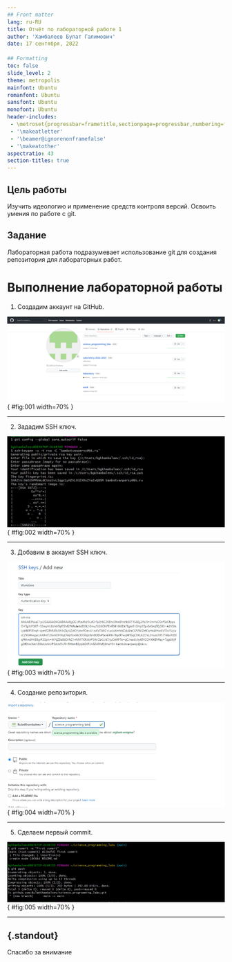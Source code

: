 ```yaml
---
## Front matter
lang: ru-RU
title: Отчёт по лабораторной работе 1
author: 'Хамбалеев Булат Галимович'
date: 17 сентября, 2022

## Formatting
toc: false
slide_level: 2
theme: metropolis
mainfont: Ubuntu
romanfont: Ubuntu
sansfont: Ubuntu
monofont: Ubuntu
header-includes: 
 - \metroset{progressbar=frametitle,sectionpage=progressbar,numbering=fraction}
 - '\makeatletter'
 - '\beamer@ignorenonframefalse'
 - '\makeatother'
aspectratio: 43
section-titles: true
---
```


## Цель работы

Изучить идеологию и применение средств контроля версий. Освоить умения по работе с git.

## Задание

Лабораторная работа подразумевает использование git для создания репозитория для лабораторных работ.

# Выполнение лабораторной работы

1. Создадим аккаунт на GitHub.

![рис.1. Аккаунт на GitHub.](images/1.jpg){ #fig:001 width=70% }

---

2. Зададим SSH ключ.

![рис.2. SSH ключ.](images/2.jpg){ #fig:002 width=70% }

---

3. Добавим в аккаунт SSH ключ.

![рис.3. Добавление ключа.](images/3.jpg){ #fig:003 width=70% }

---

4. Создание репозитория.

![рис.4. Репозиторий.](images/4.jpg){ #fig:004 width=70% }

---

5. Сделаем первый commit.

![рис.5. Первый commit.](images/5.jpg){ #fig:005 width=70% }

---


## {.standout}

Спасибо за внимание
